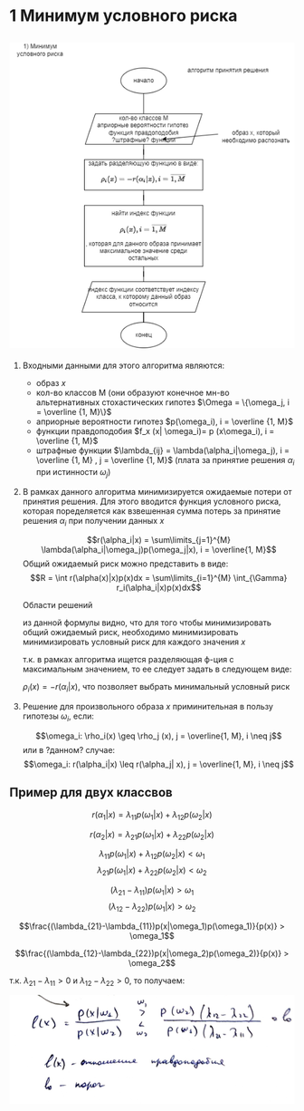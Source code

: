 # 1 Минимум условного риска

## ![scheme](минимум%20условного%20риска.png)

1) Входными данными для этого алгоритма являются:

   + образ $x$
   + кол-во классов M (они образуют конечное мн-во альтернативных cтохастических гипотез
   $\Omega = \{\omega_j, i = \overline {1, M}\}$
   + априорные вероятности гипотез $p(\omega_i), i = \overline {1, M}$
   + функции правдоподобия  $f_x (x| \omega_i)= p (x\omega_i), i = \overline {1, M}$
   + штрафные функции  $\lambda_{ij} = \lambda(\alpha_i|\omega_j), i = \overline {1, M} , j = \overline {1, M}$
(плата за принятие решения  $\alpha_i$ при истинности  $\omega_j$)

2) В рамках данного алгоритма минимизируется ожидаемые потери от принятия решения. Для этого вводится функция условного риска, которая поределяется как взвешенная сумма потерь за принятие решения $\alpha_i$ при получении данных $x$

   $$r(\alpha_i|x) = \sum\limits_{j=1}^{M} \lambda(\alpha_i|\omega_j)p(\omega_j|x), i = \overline{1, M}$$
   Общий ожидаемый риск можно представить в виде:
    $$R =  \int r(\alpha(x)|x)p(x)dx = \sum\limits_{i=1}^{M} \int_{\Gamma} r_i(\alpha_i|x)p(x)dx$$

   Области решений

   из данной формулы видно, что для того чтобы минимизировать общий ожидаемый риск, необходимо минимизировать минимизировать условный риск для каждого значения $x$

   т.к. в рамках алгоритма ищется разделяющая ф-ция с максимальным значением, то ее следует задать в следующем виде:

   $\rho_i(x) = -r(\alpha_i|x)$, что позволяет выбрать минимальный условный риск

3) Решение для произвольного образа $x$ приминительная в пользу гипотезы $\omega_i$, если:

   $$\omega_i: \rho_i(x) \geq  \rho_j (x),  j = \overline{1, M}, i \neq j$$
   или в ?данном? случае:
   $$\omega_i: r(\alpha_i|x) \leq  r(\alpha_j| x),  j = \overline{1, M}, i \neq j$$

## Пример для двух классвов

$$r(\alpha_1|x) = \lambda_{11}p(\omega_1|x) + \lambda_{12}p(\omega_2|x) $$

$$r(\alpha_2|x) = \lambda_{21}p(\omega_1|x) + \lambda_{22}p(\omega_2|x) $$

$$\lambda_{11}p(\omega_1|x) + \lambda_{12}p(\omega_2|x) < \omega_1 $$
$$\lambda_{21}p(\omega_1|x) + \lambda_{22}p(\omega_2|x) < \omega_2 $$

$$(\lambda_{21}-\lambda_{11})p(\omega_1|x) > \omega_1$$
$$(\lambda_{12}-\lambda_{22})p(\omega_1|x) > \omega_2$$

$$\frac{(\lambda_{21}-\lambda_{11})p(x|\omega_1)p(\omega_1)}{p(x)} > \omega_1$$

$$\frac{(\lambda_{12}-\lambda_{22})p(x|\omega_2)p(\omega_2)}{p(x)} > \omega_2$$

т.к. $\lambda_{21}-\lambda_{11}> 0$ и $\lambda_{12}-\lambda_{22} > 0$, то получаем:

![end](конец%20формулы.png)
